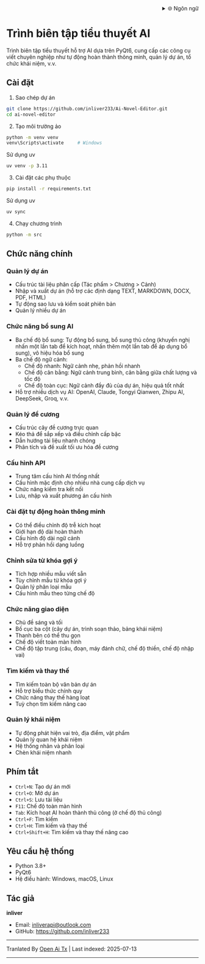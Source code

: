 <div align="right">
  <details>
    <summary >🌐 Ngôn ngữ</summary>
    <div>
      <div align="right">
        <p><a href="https://openaitx.github.io/view.html?user=inliver233&project=Ai-Novel-Editor&lang=en">English</a></p>
        <p><a href="https://openaitx.github.io/view.html?user=inliver233&project=Ai-Novel-Editor&lang=zh-CN">简体中文</a></p>
        <p><a href="https://openaitx.github.io/view.html?user=inliver233&project=Ai-Novel-Editor&lang=zh-TW">繁體中文</a></p>
        <p><a href="https://openaitx.github.io/view.html?user=inliver233&project=Ai-Novel-Editor&lang=ja">日本語</a></p>
        <p><a href="https://openaitx.github.io/view.html?user=inliver233&project=Ai-Novel-Editor&lang=ko">한국어</a></p>
        <p><a href="https://openaitx.github.io/view.html?user=inliver233&project=Ai-Novel-Editor&lang=hi">हिन्दी</a></p>
        <p><a href="https://openaitx.github.io/view.html?user=inliver233&project=Ai-Novel-Editor&lang=th">ไทย</a></p>
        <p><a href="https://openaitx.github.io/view.html?user=inliver233&project=Ai-Novel-Editor&lang=fr">Français</a></p>
        <p><a href="https://openaitx.github.io/view.html?user=inliver233&project=Ai-Novel-Editor&lang=de">Deutsch</a></p>
        <p><a href="https://openaitx.github.io/view.html?user=inliver233&project=Ai-Novel-Editor&lang=es">Español</a></p>
        <p><a href="https://openaitx.github.io/view.html?user=inliver233&project=Ai-Novel-Editor&lang=it">Itapano</a></p>
        <p><a href="https://openaitx.github.io/view.html?user=inliver233&project=Ai-Novel-Editor&lang=ru">Русский</a></p>
        <p><a href="https://openaitx.github.io/view.html?user=inliver233&project=Ai-Novel-Editor&lang=pt">Português</a></p>
        <p><a href="https://openaitx.github.io/view.html?user=inliver233&project=Ai-Novel-Editor&lang=nl">Nederlands</a></p>
        <p><a href="https://openaitx.github.io/view.html?user=inliver233&project=Ai-Novel-Editor&lang=pl">Polski</a></p>
        <p><a href="https://openaitx.github.io/view.html?user=inliver233&project=Ai-Novel-Editor&lang=ar">العربية</a></p>
        <p><a href="https://openaitx.github.io/view.html?user=inliver233&project=Ai-Novel-Editor&lang=fa">فارسی</a></p>
        <p><a href="https://openaitx.github.io/view.html?user=inliver233&project=Ai-Novel-Editor&lang=tr">Türkçe</a></p>
        <p><a href="https://openaitx.github.io/view.html?user=inliver233&project=Ai-Novel-Editor&lang=vi">Tiếng Việt</a></p>
        <p><a href="https://openaitx.github.io/view.html?user=inliver233&project=Ai-Novel-Editor&lang=id">Bahasa Indonesia</a></p>
      </div>
    </div>
  </details>
</div>

# Trình biên tập tiểu thuyết AI

Trình biên tập tiểu thuyết hỗ trợ AI dựa trên PyQt6, cung cấp các công cụ viết chuyên nghiệp như tự động hoàn thành thông minh, quản lý dự án, tổ chức khái niệm, v.v.

## Cài đặt

1. Sao chép dự án
```bash
git clone https://github.com/inliver233/Ai-Novel-Editor.git
cd ai-novel-editor
```

2. Tạo môi trường ảo
```bash
python -m venv venv
venv\Scripts\activate     # Windows
```
Sử dụng uv
```bash
uv venv -p 3.11
```
3. Cài đặt các phụ thuộc
```bash
pip install -r requirements.txt
```
Sử dụng uv
```bash
uv sync
```

4. Chạy chương trình
```bash
python -m src
```

## Chức năng chính

### Quản lý dự án
- Cấu trúc tài liệu phân cấp (Tác phẩm > Chương > Cảnh)
- Nhập và xuất dự án (hỗ trợ các định dạng TEXT, MARKDOWN, DOCX, PDF, HTML)
- Tự động sao lưu và kiểm soát phiên bản
- Quản lý nhiều dự án
### Chức năng bổ sung AI
- Ba chế độ bổ sung: Tự động bổ sung, bổ sung thủ công (khuyến nghị nhấn một lần tab để kích hoạt, nhấn thêm một lần tab để áp dụng bổ sung), vô hiệu hóa bổ sung
- Ba chế độ ngữ cảnh:
  - Chế độ nhanh: Ngữ cảnh nhẹ, phản hồi nhanh
  - Chế độ cân bằng: Ngữ cảnh trung bình, cân bằng giữa chất lượng và tốc độ
  - Chế độ toàn cục: Ngữ cảnh đầy đủ của dự án, hiệu quả tốt nhất
- Hỗ trợ nhiều dịch vụ AI: OpenAI, Claude, Tongyi Qianwen, Zhipu AI, DeepSeek, Groq, v.v.

### Quản lý đề cương
- Cấu trúc cây đề cương trực quan
- Kéo thả để sắp xếp và điều chỉnh cấp bậc
- Dẫn hướng tài liệu nhanh chóng
- Phân tích và đề xuất tối ưu hóa đề cương

### Cấu hình API
- Trung tâm cấu hình AI thống nhất
- Cấu hình mặc định cho nhiều nhà cung cấp dịch vụ
- Chức năng kiểm tra kết nối
- Lưu, nhập và xuất phương án cấu hình
### Cài đặt tự động hoàn thông minh
- Có thể điều chỉnh độ trễ kích hoạt
- Giới hạn độ dài hoàn thành
- Cấu hình độ dài ngữ cảnh
- Hỗ trợ phản hồi dạng luồng

### Chỉnh sửa từ khóa gợi ý
- Tích hợp nhiều mẫu viết sẵn
- Tùy chỉnh mẫu từ khóa gợi ý
- Quản lý phân loại mẫu
- Cấu hình mẫu theo từng chế độ

### Chức năng giao diện
- Chủ đề sáng và tối
- Bố cục ba cột (cây dự án, trình soạn thảo, bảng khái niệm)
- Thanh bên có thể thu gọn
- Chế độ viết toàn màn hình
- Chế độ tập trung (câu, đoạn, máy đánh chữ, chế độ thiền, chế độ nhập vai)

### Tìm kiếm và thay thế
- Tìm kiếm toàn bộ văn bản dự án
- Hỗ trợ biểu thức chính quy
- Chức năng thay thế hàng loạt
- Tuỳ chọn tìm kiếm nâng cao

### Quản lý khái niệm
- Tự động phát hiện vai trò, địa điểm, vật phẩm
- Quản lý quan hệ khái niệm
- Hệ thống nhãn và phân loại
- Chèn khái niệm nhanh

## Phím tắt

- `Ctrl+N`: Tạo dự án mới
- `Ctrl+O`: Mở dự án
- `Ctrl+S`: Lưu tài liệu
- `F11`: Chế độ toàn màn hình
- `Tab`: Kích hoạt AI hoàn thành thủ công (ở chế độ thủ công)
- `Ctrl+F`: Tìm kiếm
- `Ctrl+H`: Tìm kiếm và thay thế
- `Ctrl+Shift+H`: Tìm kiếm và thay thế nâng cao
## Yêu cầu hệ thống

- Python 3.8+
- PyQt6
- Hệ điều hành: Windows, macOS, Linux

## Tác giả

**inliver**
- Email: inliverapi@outlook.com  
- GitHub: https://github.com/inliver233

---

Tranlated By [Open Ai Tx](https://github.com/OpenAiTx/OpenAiTx) | Last indexed: 2025-07-13

---